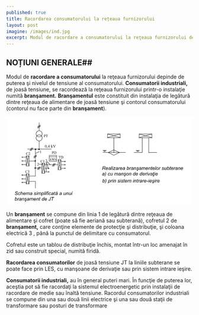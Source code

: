 ```yaml
---
published: true
title: Racordarea consumatorului la rețeaua furnizorului
layout: post
imagine: /images/ind.jpg
excerpt: Modul de racordare a consumatorului la reţeaua furnizorului depinde de puterea şi nivelul de tensiune al consumatorului.
---
```



## NOȚIUNI GENERALE##


Modul de **racordare a consumatorului** la reţeaua furnizorului depinde de puterea şi nivelul de tensiune al consumatorului. **Consumatorii industriali,** de joasă tensiune, se racordează la reţeaua furnizorului printr-o instalaţie numită **branşament.**
**Branşamentul** este constituit din instalaţia de legătură dintre reţeaua de alimentare de joasă tensiune şi contorul consumatorului (contorul nu face parte din **branşament**).


![Electrician, Home-Electric](/images/bransament.PNG)




Un **branşament** se compune din linia 1 de legătură dintre reţeaua de alimentare şi cofret (poate să fie aeriană sau subterană), cofretul 2 de **branşament,** care conţine elemente de protecţie şi distribuţie, şi coloana electrică 3 , până la punctul de delimitare cu consumatorul.

Cofretul este un tablou de distribuţie închis, montat într-un loc amenajat în zid sau construit special, numită firidă.

**Racordarea consumatorilor** de joasă tensiune JT la liniile subterane se poate face prin LES, cu manşoane de derivaţie sau prin sistem intrare ieşire.

**Consumatorii industriali,** au în general puteri mari. În funcţie de puterea lor, aceştia pot să fie racordaţi la sistemul electroenergetic prin instalaţii de racordare de medie sau înaltă tensiune. Racordul consumatorilor industriali se compune din una sau două linii electrice şi una sau două staţii de transformare sau posturi de transformare
